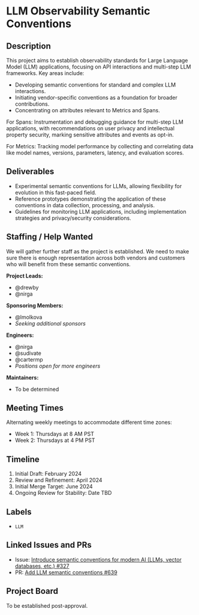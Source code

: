 # LLM Observability Semantic Conventions

## Description

This project aims to establish observability standards for Large Language Model (LLM) applications, focusing on API interactions and multi-step LLM frameworks. Key areas include:

- Developing semantic conventions for standard and complex LLM interactions.
- Initiating vendor-specific conventions as a foundation for broader contributions.
- Concentrating on attributes relevant to Metrics and Spans.

For Spans: Instrumentation and debugging guidance for multi-step LLM applications, with recommendations on user privacy and intellectual property security, marking sensitive attributes and events as opt-in.

For Metrics: Tracking model performance by collecting and correlating data like model names, versions, parameters, latency, and evaluation scores.

## Deliverables

- Experimental semantic conventions for LLMs, allowing flexibility for evolution in this fast-paced field.
- Reference prototypes demonstrating the application of these conventions in data collection, processing, and analysis.
- Guidelines for monitoring LLM applications, including implementation strategies and privacy/security considerations.

## Staffing / Help Wanted

We will gather further staff as the project is established. We need to 
make sure there is enough representation across both vendors and customers
who will benefit from these semantic conventions.

**Project Leads:**

- @drewby
- @nirga

**Sponsoring Members:**

- @lmolkova
- *Seeking additional sponsors*

**Engineers:**

- @nirga
- @sudivate
- @cartermp
- *Positions open for more engineers*

**Maintainers:**

- To be determined

## Meeting Times

Alternating weekly meetings to accommodate different time zones:

- Week 1: Thursdays at 8 AM PST
- Week 2: Thursdays at 4 PM PST

## Timeline

1. Initial Draft: February 2024
2. Review and Refinement: April 2024
3. Initial Merge Target: June 2024
4. Ongoing Review for Stability: Date TBD

## Labels

- `LLM`

## Linked Issues and PRs

- Issue: [Introduce semantic conventions for modern AI (LLMs, vector databases, etc.) #327](https://github.com/open-telemetry/semantic-conventions/issues/327)
- PR: [Add LLM semantic conventions #639](https://github.com/open-telemetry/semantic-conventions/pull/639)

## Project Board

To be established post-approval.